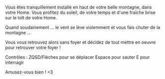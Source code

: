 Vous êtes tranquillement installé en haut de votre belle montagne, dans votre Home.
Vous profitez du soleil, de votre temps et d'une fraîche brise sur le toît de votre Home.

Quand soudainement ... le vent se lève violemment et vous fais chuter de la montagne ...

Vous vous retrouvez alors sans foyer et décidez de tout mettre en oeuvre pour retrouver votre foyer !

Contrôles :
ZQSD/Flèches pour se déplacer
Espace pour sauter
E pour interragir

Amusez-vous bien ! <3

